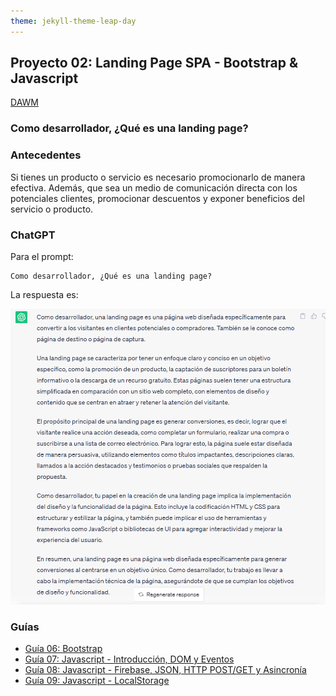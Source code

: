 ```yaml
---
theme: jekyll-theme-leap-day
---
```


## Proyecto 02:  Landing Page SPA - Bootstrap & Javascript

[DAWM](/DAWM/)

### Como desarrollador, ¿Qué es una landing page?

### Antecedentes

Si tienes un producto o servicio es necesario promocionarlo de manera efectiva. Además, que sea un medio de comunicación directa con los potenciales clientes, promocionar descuentos y exponer beneficios del servicio o producto. 

### ChatGPT

Para el prompt: 

```
Como desarrollador, ¿Qué es una landing page?
```

La respuesta es:

![proyecto3](archivos/proyecto02-pregunta1.png)

### Guías

* [Guía 06: Bootstrap](/DAWM/guias/2024/guia06)
* [Guía 07: Javascript - Introducción, DOM y Eventos](/DAWM/guias/2024/guia07)
* [Guía 08: Javascript - Firebase, JSON, HTTP POST/GET y Asincronía](/DAWM/guias/2024/guia08)
* [Guía 09: Javascript - LocalStorage](/DAWM/guias/2024/guia09)